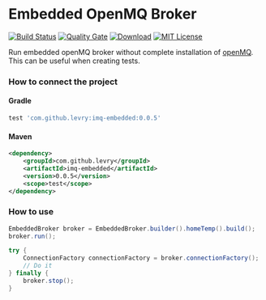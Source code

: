 # Embedded OpenMQ Broker
[![Build Status](https://travis-ci.org/levry/imq-embedded.svg?branch=master)](https://travis-ci.org/levry/imq-embedded)
[![Quality Gate](https://sonarcloud.io/api/project_badges/measure?project=github.levry.imq.embedded&metric=alert_status)](https://sonarcloud.io/dashboard?id=github.levry.imq.embedded)
[![Download](https://api.bintray.com/packages/levry/maven/imq-embedded/images/download.svg)](https://bintray.com/levry/maven/imq-embedded/_latestVersion)
[![MIT License](https://img.shields.io/badge/license-MIT-blue.svg)](//github.com/levry/imq-embedded/blob/master/LICENSE)


Run embedded openMQ broker without complete installation of [openMQ](https://javaee.github.io/openmq).
This can be useful when creating tests.

### How to connect the project

#### Gradle

```groovy
test 'com.github.levry:imq-embedded:0.0.5'
```

#### Maven

```xml
<dependency>
    <groupId>com.github.levry</groupId>
    <artifactId>imq-embedded</artifactId>
    <version>0.0.5</version>
    <scope>test</scope>
</dependency>
```

### How to use

```java
EmbeddedBroker broker = EmbeddedBroker.builder().homeTemp().build();
broker.run();

try {
    ConnectionFactory connectionFactory = broker.connectionFactory();
    // Do it
} finally {
    broker.stop();
}
```